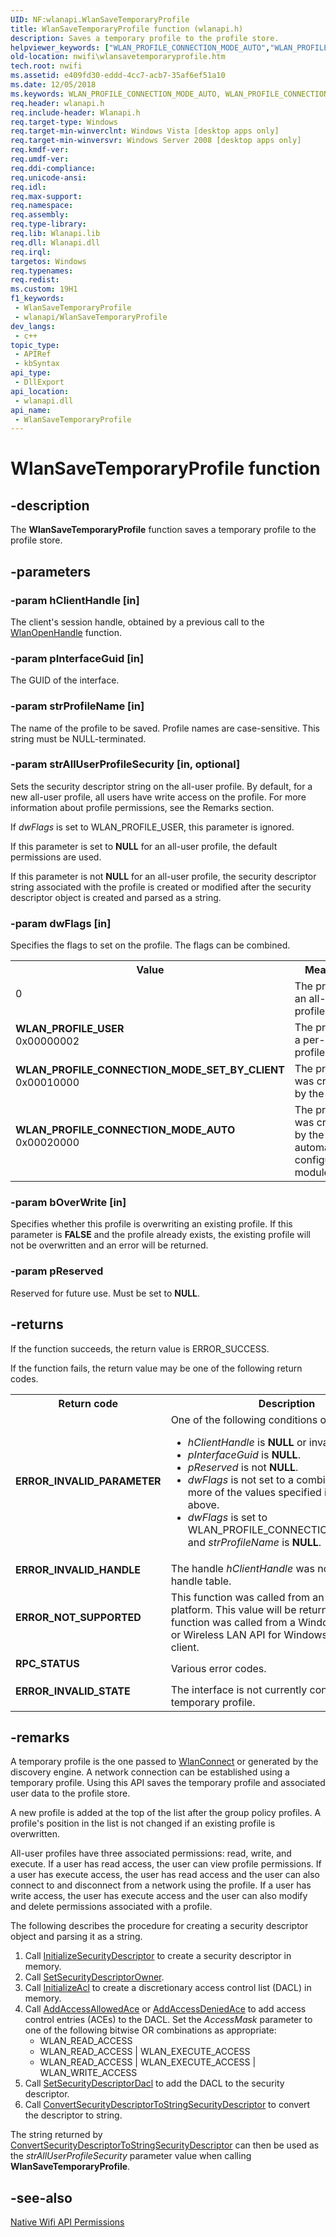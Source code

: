 ```yaml
---
UID: NF:wlanapi.WlanSaveTemporaryProfile
title: WlanSaveTemporaryProfile function (wlanapi.h)
description: Saves a temporary profile to the profile store.
helpviewer_keywords: ["WLAN_PROFILE_CONNECTION_MODE_AUTO","WLAN_PROFILE_CONNECTION_MODE_SET_BY_CLIENT","WLAN_PROFILE_USER","WlanSaveTemporaryProfile","WlanSaveTemporaryProfile function [NativeWIFI]","nwifi.wlansavetemporaryprofile","wlanapi/WlanSaveTemporaryProfile"]
old-location: nwifi\wlansavetemporaryprofile.htm
tech.root: nwifi
ms.assetid: e409fd30-eddd-4cc7-acb7-35af6ef51a10
ms.date: 12/05/2018
ms.keywords: WLAN_PROFILE_CONNECTION_MODE_AUTO, WLAN_PROFILE_CONNECTION_MODE_SET_BY_CLIENT, WLAN_PROFILE_USER, WlanSaveTemporaryProfile, WlanSaveTemporaryProfile function [NativeWIFI], nwifi.wlansavetemporaryprofile, wlanapi/WlanSaveTemporaryProfile
req.header: wlanapi.h
req.include-header: Wlanapi.h
req.target-type: Windows
req.target-min-winverclnt: Windows Vista [desktop apps only]
req.target-min-winversvr: Windows Server 2008 [desktop apps only]
req.kmdf-ver: 
req.umdf-ver: 
req.ddi-compliance: 
req.unicode-ansi: 
req.idl: 
req.max-support: 
req.namespace: 
req.assembly: 
req.type-library: 
req.lib: Wlanapi.lib
req.dll: Wlanapi.dll
req.irql: 
targetos: Windows
req.typenames: 
req.redist: 
ms.custom: 19H1
f1_keywords:
 - WlanSaveTemporaryProfile
 - wlanapi/WlanSaveTemporaryProfile
dev_langs:
 - c++
topic_type:
 - APIRef
 - kbSyntax
api_type:
 - DllExport
api_location:
 - wlanapi.dll
api_name:
 - WlanSaveTemporaryProfile
---
```


# WlanSaveTemporaryProfile function


## -description

The <b>WlanSaveTemporaryProfile</b> function saves a temporary profile to the profile store.

## -parameters

### -param hClientHandle [in]

The client's session handle, obtained by a previous call to the <a href="https://docs.microsoft.com/windows/desktop/api/wlanapi/nf-wlanapi-wlanopenhandle">WlanOpenHandle</a> function.

### -param pInterfaceGuid [in]

The GUID of the interface.

### -param strProfileName [in]

The name of the profile to be saved. Profile names are case-sensitive. This string must be NULL-terminated.

### -param strAllUserProfileSecurity [in, optional]

Sets the security descriptor string on the all-user profile.  By default, for a new all-user profile, all users have write access on the profile. For more information about profile permissions, see the Remarks section.

If <i>dwFlags</i> is set to WLAN_PROFILE_USER, this parameter is ignored.

If this parameter is set to <b>NULL</b> for an all-user profile, the default permissions are used.

If this parameter is not <b>NULL</b> for an all-user profile, the security descriptor string associated with the profile is created or modified  after the security descriptor object is created and parsed as a string.

### -param dwFlags [in]

Specifies the flags to set on the profile. The flags can be combined.

<table>
<tr>
<th>Value</th>
<th>Meaning</th>
</tr>
<tr>
<td width="40%"><a id=""></a><dl>
<dt><b></b></dt>
<dt>0</dt>
</dl>
</td>
<td width="60%">
The profile is an all-user profile.

</td>
</tr>
<tr>
<td width="40%"><a id="WLAN_PROFILE_USER"></a><a id="wlan_profile_user"></a><dl>
<dt><b>WLAN_PROFILE_USER</b></dt>
<dt>0x00000002</dt>
</dl>
</td>
<td width="60%">
The profile is a per-user profile.  

</td>
</tr>
<tr>
<td width="40%"><a id="WLAN_PROFILE_CONNECTION_MODE_SET_BY_CLIENT"></a><a id="wlan_profile_connection_mode_set_by_client"></a><dl>
<dt><b>WLAN_PROFILE_CONNECTION_MODE_SET_BY_CLIENT</b></dt>
<dt>0x00010000</dt>
</dl>
</td>
<td width="60%">
The profile was created by the client.

</td>
</tr>
<tr>
<td width="40%"><a id="WLAN_PROFILE_CONNECTION_MODE_AUTO"></a><a id="wlan_profile_connection_mode_auto"></a><dl>
<dt><b>WLAN_PROFILE_CONNECTION_MODE_AUTO</b></dt>
<dt>0x00020000</dt>
</dl>
</td>
<td width="60%">
The profile was created by the automatic configuration module.

</td>
</tr>
</table>

### -param bOverWrite [in]

Specifies whether this profile is overwriting an existing profile.  If this parameter is <b>FALSE</b> and the profile already exists, the existing profile will not be overwritten and an error will be returned.

### -param pReserved

Reserved for future use.  Must be set to <b>NULL</b>.

## -returns

If the function succeeds, the return value is ERROR_SUCCESS.

If the function fails, the return value may be one of the following return codes.

<table>
<tr>
<th>Return code</th>
<th>Description</th>
</tr>
<tr>
<td width="40%">
<dl>
<dt><b>ERROR_INVALID_PARAMETER</b></dt>
</dl>
</td>
<td width="60%">
One of the following conditions occurred:

<ul>
<li><i>hClientHandle</i> is <b>NULL</b> or invalid.</li>
<li><i>pInterfaceGuid</i> is <b>NULL</b>.</li>
<li><i>pReserved</i> is not <b>NULL</b>.</li>
<li><i>dwFlags</i> is not set to a combination of one or more  of the values specified in the table above.</li>
<li><i>dwFlags</i> is set to WLAN_PROFILE_CONNECTION_MODE_AUTO and <i>strProfileName</i> is <b>NULL</b>.</li>
</ul>
</td>
</tr>
<tr>
<td width="40%">
<dl>
<dt><b>ERROR_INVALID_HANDLE</b></dt>
</dl>
</td>
<td width="60%">
The handle <i>hClientHandle</i>  was not found in the handle table.

</td>
</tr>
<tr>
<td width="40%">
<dl>
<dt><b>ERROR_NOT_SUPPORTED</b></dt>
</dl>
</td>
<td width="60%">
This function was called from an unsupported platform. This value will be returned if this function was called from a Windows XP with SP3 or Wireless LAN API for Windows XP with SP2 client.

</td>
</tr>
<tr>
<td width="40%">
<dl>
<dt><b>RPC_STATUS</b></dt>
</dl>
</td>
<td width="60%">
Various error codes.

</td>
</tr>
<tr>
<td width="40%">
<dl>
<dt><b>ERROR_INVALID_STATE</b></dt>
</dl>
</td>
<td width="60%">
The interface is not currently connected using a temporary profile.

</td>
</tr>
</table>

## -remarks

A temporary profile is the one passed to <a href="https://docs.microsoft.com/windows/desktop/api/wlanapi/nf-wlanapi-wlanconnect">WlanConnect</a> or generated by the discovery engine.  A network connection can be established using a temporary profile.  Using this API saves the temporary profile and associated user data to the profile store.

A new profile is added at the top of the list after the group policy profiles. A profile's position in the list is not changed if an existing profile is overwritten.

All-user profiles have three associated permissions: read, write, and execute. If a user has read access, the user can view profile permissions. If a user has execute access, the user has read access and the user can also connect to and disconnect from a network using the profile. If a user has write access, the user has execute access and the user can also modify and delete permissions associated with a profile.

The following describes the procedure for creating a security descriptor object and parsing it as a string.

<ol>
<li>Call <a href="https://docs.microsoft.com/windows/desktop/api/securitybaseapi/nf-securitybaseapi-initializesecuritydescriptor">InitializeSecurityDescriptor</a> to create a security descriptor in memory.</li>
<li>Call <a href="https://docs.microsoft.com/windows/desktop/api/securitybaseapi/nf-securitybaseapi-setsecuritydescriptorowner">SetSecurityDescriptorOwner</a>.</li>
<li>Call <a href="https://docs.microsoft.com/windows/desktop/api/securitybaseapi/nf-securitybaseapi-initializeacl">InitializeAcl</a> to create a discretionary access control list (DACL) in memory.</li>
<li>Call <a href="https://docs.microsoft.com/windows/desktop/api/securitybaseapi/nf-securitybaseapi-addaccessallowedace">AddAccessAllowedAce</a> or <a href="https://docs.microsoft.com/windows/desktop/api/securitybaseapi/nf-securitybaseapi-addaccessdeniedace">AddAccessDeniedAce</a> to add access control entries (ACEs) to the DACL. Set the <i>AccessMask</i> parameter to one of the following bitwise OR combinations as appropriate:<ul>
<li>WLAN_READ_ACCESS</li>
<li>WLAN_READ_ACCESS | WLAN_EXECUTE_ACCESS</li>
<li>WLAN_READ_ACCESS | WLAN_EXECUTE_ACCESS | WLAN_WRITE_ACCESS     </li>
</ul>
</li>
<li>Call <a href="https://docs.microsoft.com/windows/desktop/api/securitybaseapi/nf-securitybaseapi-setsecuritydescriptordacl">SetSecurityDescriptorDacl</a> to add the DACL to the security descriptor.</li>
<li>Call <a href="https://docs.microsoft.com/windows/desktop/api/sddl/nf-sddl-convertsecuritydescriptortostringsecuritydescriptora">ConvertSecurityDescriptorToStringSecurityDescriptor</a> to convert the descriptor to string.</li>
</ol>
The string returned by <a href="https://docs.microsoft.com/windows/desktop/api/sddl/nf-sddl-convertsecuritydescriptortostringsecuritydescriptora">ConvertSecurityDescriptorToStringSecurityDescriptor</a> can then be used as the <i>strAllUserProfileSecurity</i> parameter value when calling <b>WlanSaveTemporaryProfile</b>.

## -see-also

<a href="https://docs.microsoft.com/windows/desktop/NativeWiFi/native-wifi-api-permissions">Native Wifi API Permissions</a>

